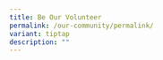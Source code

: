 ```yaml
---
title: Be Our Volunteer
permalink: /our-community/permalink/
variant: tiptap
description: ""
---
```

